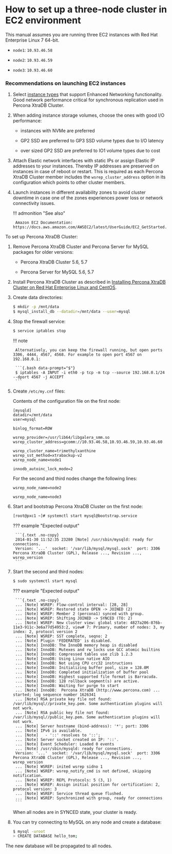 # How to set up a three-node cluster in EC2 environment

This manual assumes you are running three EC2 instances
with Red Hat Enterprise Linux 7 64-bit.

* `node1`: `10.93.46.58`

* `node2`: `10.93.46.59`

* `node3`: `10.93.46.60`

### Recommendations on launching EC2 instances

1. Select [instance types](https://aws.amazon.com/ec2/instance-types/) that support Enhanced Networking functionality. Good network performance critical for synchronous replication used in Percona XtraDB Cluster.

2. When adding instance storage volumes, choose the ones with good I/O performance:

    * instances with NVMe are preferred

    * GP2 SSD are preferred to GP3 SSD volume types due to I/O latency

    * over sized GP2 SSD are preferred to IO1 volume types due to cost

3. Attach Elastic network interfaces with static IPs or assign Elastic IP addresses to your instances. Thereby IP addresses are preserved on instances in case of reboot or restart. This is required as each Percona XtraDB Cluster member includes the `wsrep_cluster_address` option in its configuration which points to other cluster members.

4. Launch instances in different availability zones to avoid cluster downtime in case one of the zones experiences power loss or network connectivity issues.

    !!! admonition "See also"

        Amazon EC2 Documentation: https://docs.aws.amazon.com/AWSEC2/latest/UserGuide/EC2_GetStarted.html

To set up Percona XtraDB Cluster:

1. Remove Percona XtraDB Cluster and Percona Server for MySQL packages for older versions:

    * Percona XtraDB Cluster 5.6, 5.7

    * Percona Server for MySQL 5.6, 5.7

2. Install Percona XtraDB Cluster as described in [Installing Percona XtraDB Cluster on Red Hat Enterprise Linux and CentOS](yum.md#yum).

3. Create data directories:

    ```{.bash data-prompt="$"}
    $ mkdir -p /mnt/data
    $ mysql_install_db --datadir=/mnt/data --user=mysql
    ```

4. Stop the firewall service:

    ```{.bash data-prompt="$"}
    $ service iptables stop
    ```

    !!! note

        Alternatively, you can keep the firewall running, but open ports 3306, 4444, 4567, 4568. For example to open port 4567 on 192.168.0.1:

        ```{.bash data-prompt="$"}
        $ iptables -A INPUT -i eth0 -p tcp -m tcp --source 192.168.0.1/24 --dport 4567 -j ACCEPT
        ```

5. Create `/etc/my.cnf` files:

    Contents of the configuration file on the first node:

    ```{.text .no-copy}
    [mysqld]
    datadir=/mnt/data
    user=mysql

    binlog_format=ROW

    wsrep_provider=/usr/lib64/libgalera_smm.so
    wsrep_cluster_address=gcomm://10.93.46.58,10.93.46.59,10.93.46.60

    wsrep_cluster_name=trimethylxanthine
    wsrep_sst_method=xtrabackup-v2
    wsrep_node_name=node1

    innodb_autoinc_lock_mode=2
    ```

    For the second and third nodes change the following lines:

    ```{.text .no-copy}
    wsrep_node_name=node2

    wsrep_node_name=node3
    ```

6. Start and bootstrap Percona XtraDB Cluster on the first node:

    ```{.bash data-prompt="#"}
    [root@pxc1 ~]# systemctl start mysql@bootstrap.service
    ```

    ??? example "Expected output"

        ```{.text .no-copy}
        2014-01-30 11:52:35 23280 [Note] /usr/sbin/mysqld: ready for connections.
        Version: '...'  socket: '/var/lib/mysql/mysql.sock'  port: 3306  Percona XtraDB Cluster (GPL), Release ..., Revision ..., wsrep_version
        ```

7. Start the second and third nodes:

    ```{.bash data-prompt="$"}
    $ sudo systemctl start mysql
    ```

    ??? example "Expected output"

        ```{.text .no-copy}
        ... [Note] WSREP: Flow-control interval: [28, 28]
        ... [Note] WSREP: Restored state OPEN -> JOINED (2)
        ... [Note] WSREP: Member 2 (percona1) synced with group.
        ... [Note] WSREP: Shifting JOINED -> SYNCED (TO: 2)
        ... [Note] WSREP: New cluster view: global state: 4827a206-876b-11e3-911c-3e6a77d54953:2, view# 7: Primary, number of nodes: 3, my index: 2, protocol version 2
        ... [Note] WSREP: SST complete, seqno: 2
        ... [Note] Plugin 'FEDERATED' is disabled.
        ... [Note] InnoDB: The InnoDB memory heap is disabled
        ... [Note] InnoDB: Mutexes and rw_locks use GCC atomic builtins
        ... [Note] InnoDB: Compressed tables use zlib 1.2.3
        ... [Note] InnoDB: Using Linux native AIO
        ... [Note] InnoDB: Not using CPU crc32 instructions
        ... [Note] InnoDB: Initializing buffer pool, size = 128.0M
        ... [Note] InnoDB: Completed initialization of buffer pool
        ... [Note] InnoDB: Highest supported file format is Barracuda.
        ... [Note] InnoDB: 128 rollback segment(s) are active.
        ... [Note] InnoDB: Waiting for purge to start
        ... [Note] InnoDB:  Percona XtraDB (http://www.percona.com) ... started; log sequence number 1626341
        ... [Note] RSA private key file not found: /var/lib/mysql//private_key.pem. Some authentication plugins will not work.
        ... [Note] RSA public key file not found: /var/lib/mysql//public_key.pem. Some authentication plugins will not work.
        ... [Note] Server hostname (bind-address): '*'; port: 3306
        ... [Note] IPv6 is available.
        ... [Note]   - '::' resolves to '::';
        ... [Note] Server socket created on IP: '::'.
        ... [Note] Event Scheduler: Loaded 0 events
        ... [Note] /usr/sbin/mysqld: ready for connections.
        Version: '...'  socket: '/var/lib/mysql/mysql.sock'  port: 3306  Percona XtraDB Cluster (GPL), Release ..., Revision ..., wsrep_version
        ... [Note] WSREP: inited wsrep sidno 1
        ... [Note] WSREP: wsrep_notify_cmd is not defined, skipping notification.
        ... [Note] WSREP: REPL Protocols: 5 (3, 1)
        ... [Note] WSREP: Assign initial position for certification: 2, protocol version: 3
        ... [Note] WSREP: Service thread queue flushed.
        ... [Note] WSREP: Synchronized with group, ready for connections
        ```

    When all nodes are in SYNCED state, your cluster is ready.

8. You can try connecting to MySQL on any node and create a database:

    ```{.bash data-prompt="$"}
    $ mysql -uroot
    > CREATE DATABASE hello_tom;
    ```
The new database will be propagated to all nodes.
